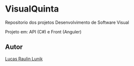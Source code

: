 # VisualQuinta
Repositorio dos projetos Desenvolvimento de Software Visual

Projeto em: API (C#) e Front (Anguler)

## Autor
[Lucas Raulin Lunik](https://www.linkedin.com/in/lucas-raulin-lunik-089a9179)